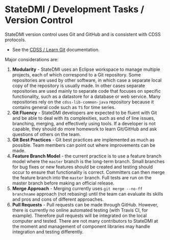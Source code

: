 # StateDMI / Development Tasks / Version Control #

StateDMI version control uses Git and GitHub and is consistent with CDSS protocols.

* See the [CDSS / Learn Git](http://learn.openwaterfoundation.org/cdss-learn-git/) documentation.

Major considerations are:

1. **Modularity** - StateDMI uses an Eclipse workspace to manage multiple projects, each of which correspond to a Git repository.
Some repositories are used by other software, in which case a separate local copy of the repository is usually made.
In other cases separate repositories are used mainly to separate code that
focuses on specific functionality, such as a datastore for a database or web service.
Many repositories rely on the `cdss-lib-common-java` repository because it contains general code such as `TS` for time series.
2. **Git Fluency** - StateDMI developers are expected to be fluent with Git and be able to deal with its complexities,
such as end of line issues, branching, merging, and effectively using tools.
If a developer is not capable, they should do more homework to learn Git/GitHub and ask questions of others on the team.
3. **Git Best Practices** - Git best practices are implemented as much as possible.
Team members can point out where improvements can be made.
4. **Feature Branch Model** - the current practice is to use a feature branch model where the `master` branch
is the long-term branch.  Small branches for bug fixes or new features should be created and testing should occur
to ensure that functionality is correct.
Committers can then merge the feature branch into the `master` branch.
Full tests are run on the master branch before making an official release.
5. **Merge Approach** - Merging currently uses `git merge --no-ff branchname` approach (not rebasing) until the team
can evaluate its skills and pros and cons of different approaches.
6. **Pull Requests** - Pull requests can be made through GitHub.
However, there is currently no online automated testing (with Travis CI, for example).
Therefore pull requests will be integrated on the local computer and tested.
There are not many contributors to StateDMI at the moment and management of component libraries may handle integration and testing differently.
